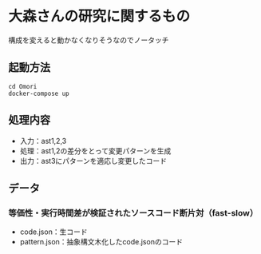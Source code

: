 # 大森さんの研究に関するもの
構成を変えると動かなくなりそうなのでノータッチ

## 起動方法
```
cd Omori
docker-compose up
```

## 処理内容
- 入力：ast1,2,3
- 処理：ast1,2の差分をとって変更パターンを生成
- 出力：ast3にパターンを適応し変更したコード

## データ
### 等価性・実行時間差が検証されたソースコード断片対（fast-slow）
- code.json：生コード
- pattern.json：抽象構文木化したcode.jsonのコード
